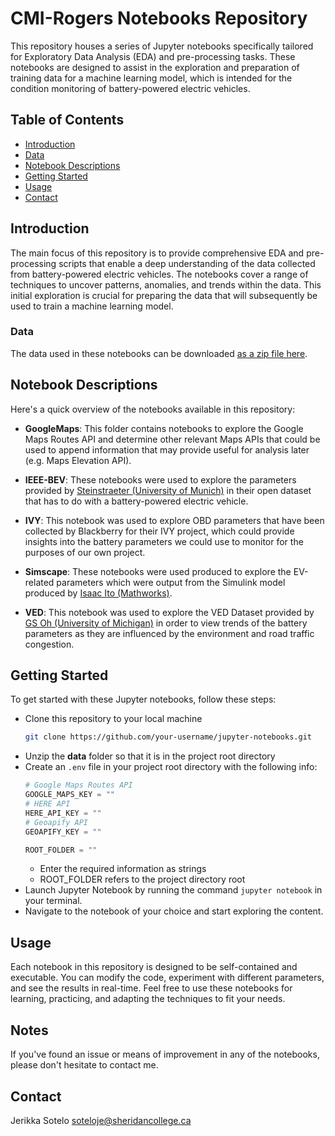 # CMI-Rogers Notebooks Repository
This repository houses a series of Jupyter notebooks specifically tailored for Exploratory Data Analysis (EDA) and pre-processing tasks. These notebooks are designed to assist in the exploration and preparation of training data for a machine learning model, which is intended for the condition monitoring of battery-powered electric vehicles.

## Table of Contents
- [Introduction](#introduction)
- [Data](#data)
- [Notebook Descriptions](#notebook-descriptions)
- [Getting Started](#getting-started)
- [Usage](#usage)
- [Contact](#contact)

## Introduction
The main focus of this repository is to provide comprehensive EDA and pre-processing scripts that enable a deep understanding of the data collected from battery-powered electric vehicles. The notebooks cover a range of techniques to uncover patterns, anomalies, and trends within the data. This initial exploration is crucial for preparing the data that will subsequently be used to train a machine learning model.

### Data
The data used in these notebooks can be downloaded [as a zip file here](https://sheridanc.sharepoint.com/:u:/r/sites/CMI-Rogers-Rogers-CMI-IE/Shared%20Documents/Rogers-CMI-IE/Documents-Presentations/JerikkaS/Source/Notebooks/data.zip?csf=1&web=1&e=qgNeiE).

## Notebook Descriptions
Here's a quick overview of the notebooks available in this repository:

- **GoogleMaps**: This folder contains notebooks to explore the Google Maps Routes API and determine other relevant Maps APIs that could be used to append information that may provide useful for analysis later (e.g. Maps Elevation API).

- **IEEE-BEV**: These notebooks were used to explore the parameters provided by [Steinstraeter (University of Munich)](https://ieee-dataport.org/open-access/battery-and-heating-data-real-driving-cycles) in their open dataset that has to do with a battery-powered electric vehicle.

- **IVY**: This notebook was used to explore OBD parameters that have been collected by Blackberry for their IVY project, which could provide insights into the battery parameters we could use to monitor for the purposes of our own project.

- **Simscape**: These notebooks were used produced to explore the EV-related parameters which were output from the Simulink model produced by [Isaac Ito (Mathworks)](https://github.com/mathworks/Simscape-Battery-Electric-Vehicle-Model).

- **VED**: This notebook was used to explore the VED Dataset provided by [GS Oh (University of Michigan)](https://github.com/gsoh/VED) in order to view trends of the battery parameters as they are influenced by the environment and road traffic congestion.

## Getting Started
To get started with these Jupyter notebooks, follow these steps:
- Clone this repository to your local machine
    ```sh
    git clone https://github.com/your-username/jupyter-notebooks.git
    ```
- Unzip the **data** folder so that it is in the project root directory
- Create an `.env` file in your project root directory with the following info:
    ```python
    # Google Maps Routes API
    GOOGLE_MAPS_KEY = ""
    # HERE API
    HERE_API_KEY = ""
    # Geoapify API
    GEOAPIFY_KEY = ""
    
    ROOT_FOLDER = ""
    ```
    - Enter the required information as strings
    - ROOT_FOLDER refers to the project directory root
- Launch Jupyter Notebook by running the command `jupyter notebook` in your terminal.
- Navigate to the notebook of your choice and start exploring the content.

## Usage
Each notebook in this repository is designed to be self-contained and executable. You can modify the code, experiment with different parameters, and see the results in real-time. Feel free to use these notebooks for learning, practicing, and adapting the techniques to fit your needs.

## Notes
If you've found an issue or means of improvement in any of the notebooks, please don't hesitate to contact me.


## Contact
Jerikka Sotelo
soteloje@sheridancollege.ca